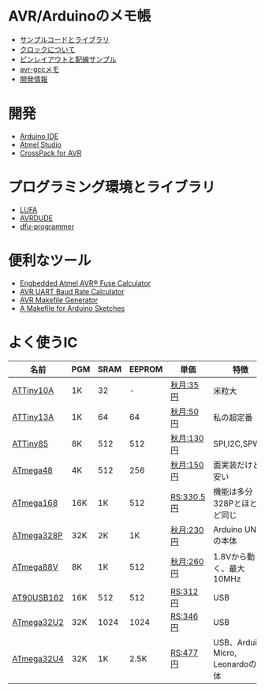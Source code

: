 # AVR/Arduinoのメモ帳

* [サンプルコードとライブラリ](./src)
* [クロックについて](./clock)
* [ピンレイアウトと配線サンプル](./pins)
* [avr-gccメモ](./avr-gcc)
* [開発情報](./development)

# 開発

* [Arduino IDE](https://www.arduino.cc/en/Main/Software)
* [Atmel Studio](https://www.microchip.com/mplab/avr-support/atmel-studio-7)
* [CrossPack for AVR](https://www.obdev.at/products/crosspack/index.html)

# プログラミング環境とライブラリ

* [LUFA](http://www.fourwalledcubicle.com/LUFA.php)
* [AVRDUDE](http://www.nongnu.org/avrdude/)
* [dfu-programmer](https://dfu-programmer.github.io)

# 便利なツール

* [Engbedded Atmel AVR® Fuse Calculator](http://www.engbedded.com/fusecalc)
* [AVR UART Baud Rate Calculator](https://trolsoft.ru/en/uart-calc)
* [AVR Makefile Generator](https://0xdec.gitlab.io/avr-makefile-generator/)
* [A Makefile for Arduino Sketches](https://0xdec.gitlab.io/avr-makefile-generator/)

# よく使うIC

 名前 | PGM | SRAM | EEPROM | 単価 | 特徴
------|---- |------|--------|------|----------
[ATTiny10A]() | 1K | 32 | - | [秋月:35円](http://akizukidenshi.com/catalog/g/gI-04575/) | 米粒大
[ATTiny13A](https://www.microchip.com/wwwproducts/en/ATTINY13A) | 1K | 64 | 64 | [秋月:50円](http://akizukidenshi.com/catalog/g/gI-02911/) | 私の超定番
[ATTiny85](https://www.microchip.com/wwwproducts/en/ATtiny85) | 8K | 512 | 512 | [秋月:130円](http://akizukidenshi.com/catalog/g/gI-09573/) | SPI,I2C,SPWM
[ATmega48](https://www.microchip.com/wwwproducts/en/ATmega48) | 4K | 512 | 256 | [秋月:150円](http://akizukidenshi.com/catalog/g/gI-08437/) | 面実装だけど安い
[ATmega168](https://www.microchip.com/wwwproducts/en/ATmega168) | 16K | 1K | 512 |[RS:330.5円](https://jp.rs-online.com/web/p/microcontrollers/1278258/) | 機能は多分328Pとほとんど同じ
[ATmega328P](https://www.microchip.com/wwwproducts/en/ATmega328P) | 32K | 2K | 1K | [秋月:230円](http://akizukidenshi.com/catalog/g/gI-03142/) | Arduino UNOの本体
[ATmega88V](https://www.microchip.com/wwwproducts/en/ATmega88) | 8K | 1K | 512 | [秋月:260円](http://akizukidenshi.com/catalog/g/gI-03655/) | 1.8Vから動く、最大10MHz
[AT90USB162](https://www.microchip.com/wwwproducts/en/AT90USB162) | 16K | 512 | 512 | [RS:312円](jp.rs-online.com/web/p/microcontrollers/1278165/) | USB
[ATmega32U2](https://www.microchip.com/wwwproducts/en/ATmega32U2) | 32K | 1024 | 1024 | [RS:346円](https://jp.rs-online.com/web/p/microcontrollers/1310287/) | USB
[ATmega32U4](https://www.microchip.com/wwwproducts/en/ATmega32U4) | 32K | 1K | 2.5K | [RS:477円](https://jp.rs-online.com/web/p/microcontrollers/1310289/) | USB、Arduino Micro, Leonardoの本体

